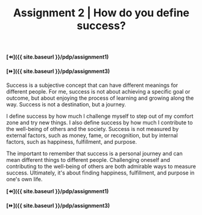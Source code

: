 ﻿---
layout: page
title: Assignment 2 | How do you define success?
permalink: /pdp/assignment2
---

**[⏪]({{ site.baseurl }}/pdp/assignment1)**

**[⏩]({{ site.baseurl }}/pdp/assignment3)**

Success is a subjective concept that can have different meanings for different people. For me, success is not about achieving a specific goal or outcome, but about enjoying the process of learning and growing along the way. Success is not a destination, but a journey.

I define success by how much I challenge myself to step out of my comfort zone and try new things. I also define success by how much I contribute to the well-being of others and the society. Success is not measured by external factors, such as money, fame, or recognition, but by internal factors, such as happiness, fulfillment, and purpose.

The important to remember that success is a personal journey and can mean different things to different people. Challenging oneself and contributing to the well-being of others are both admirable ways to measure success. Ultimately, it's about finding happiness, fulfillment, and purpose in one's own life.

**[⏪]({{ site.baseurl }}/pdp/assignment1)**

**[⏩]({{ site.baseurl }}/pdp/assignment3)**